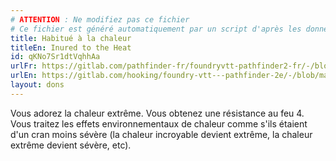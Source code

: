 ```yaml
---
# ATTENTION : Ne modifiez pas ce fichier
# Ce fichier est généré automatiquement par un script d'après les données du module Foundry VTT officiel et de sa traduction
title: Habitué à la chaleur
titleEn: Inured to the Heat
id: qKNo7Sr1dtVqhhAa
urlFr: https://gitlab.com/pathfinder-fr/foundryvtt-pathfinder2-fr/-/blob/master/data/feats/qKNo7Sr1dtVqhhAa.htm
urlEn: https://gitlab.com/hooking/foundry-vtt---pathfinder-2e/-/blob/master/packs/data/feats.db/inured-to-the-heat.json
layout: dons
---
```

Vous adorez la chaleur extrême. Vous obtenez une résistance au feu 4. Vous traitez les effets environnementaux de chaleur comme s'ils étaient d'un cran moins sévère (la chaleur incroyable devient extrême, la chaleur extrême devient sévère, etc).
